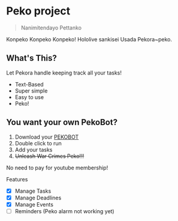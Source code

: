 # Peko project

> Nanimitendayo Pettanko

Konpeko Konpeko Konpeko! Hololive sankisei Usada Pekora~peko.

## What's This?

Let Pekora handle keeping track all your tasks!
* Text-Based
* Super simple
* Easy to use
* Peko!

## You want your own PekoBot?
1. Download your [PEKOBOT]()
1. Double click to run
1. Add your tasks
1. ~~Unleash War Crimes Peko!!!~~

No need to pay for youtube membership!

Features

* [X] Manage Tasks
* [X] Manage Deadlines
* [X] Manage Events
* [ ] Reminders (Peko alarm not working yet)
